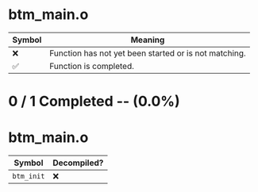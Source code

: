 # btm_main.o
| Symbol | Meaning 
| ------------- | ------------- 
| :x: | Function has not yet been started or is not matching. 
| :white_check_mark: | Function is completed. 


# 0 / 1 Completed -- (0.0%)
# btm_main.o
| Symbol | Decompiled? |
| ------------- | ------------- |
| `btm_init` | :x: |
